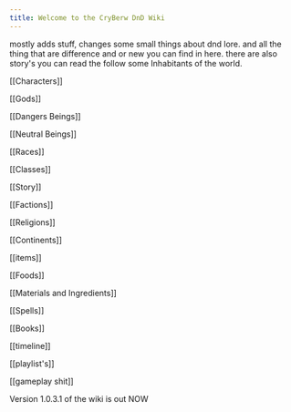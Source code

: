 ```yaml
---
title: Welcome to the CryBerw DnD Wiki
---
```


mostly adds stuff, changes some small things about dnd lore. and all the thing that are difference and or new you can find in here. there are also story's you can read the follow some Inhabitants of the world.

[[Characters]]

[[Gods]]

[[Dangers Beings]]

[[Neutral Beings]]

[[Races]]

[[Classes]]

[[Story]]

[[Factions]]

[[Religions]]

[[Continents]]

[[items]]

[[Foods]]

[[Materials and Ingredients]]

[[Spells]]

[[Books]]

[[timeline]]

[[playlist's]]

[[gameplay shit]]


Version 1.0.3.1 of the wiki is out NOW


